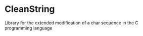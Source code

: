 # CleanString
Library for the extended modification of a char sequence in the C programming language
